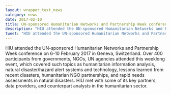 ```yaml
---
layout: wrapper_text_news
category: news
date: 2017-02-10
title: UN-sponsored Humanitarian Networks and Partnership Week conference on 6-10 February 2017
description: "HIU attended the UN-sponsored Humanitarian Networks and Partnership Week conference on 6-10 February 2017 in Geneva, Switzerland."
tweet: "HIU attended the UN-sponsored Humanitarian Networks and Partnership Week conference in Geneva, Switzerland."
---
```


<!--
<a href="http://www.flickr.com/photos/rsms/sets/72157600080233691/"><img src="https://farm1.static.flickr.com/222/445848740_7f18960d2e_b.jpg" alt="Photograph" /></a>-->

HIU attended the UN-sponsored Humanitarian Networks and Partnership Week conference on 6-10 February 2017 in Geneva, Switzerland. Over 400 participants from governments, NGOs, UN agencies attended this weeklong event,  which covered such topics as humanitarian information analysis, natural disaster/hazard alert systems and technology, lessons learned from recent disasters, humanitarian NGO partnerships, and rapid needs assessments in natural disasters.  HIU met with some of its key partners, data providers, and counterpart analysts in the humanitarian sector. 

